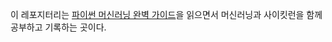 이 레포지터리는 [파이썬 머신러닝 완벽 가이드](http://www.kyobobook.co.kr/product/detailViewKor.laf?mallGb=KOR&ejkGb=KOR&barcode=9791158391928)을 읽으면서 머신러닝과 사이킷런을 함께 공부하고 기록하는 곳이다.


